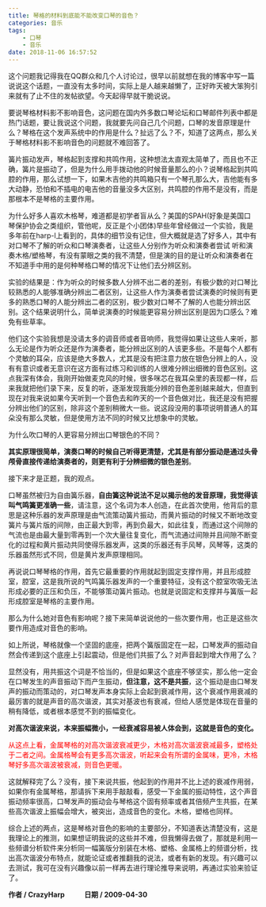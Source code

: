 ```yaml
---
title: 琴格的材料到底能不能改变口琴的音色？
categories: 音乐
tags:
    - 口琴
    - 音乐
date: 2018-11-06 16:57:52
---
```

这个问题我记得我在QQ群众和几个人讨论过，很早以前就想在我的博客中写一篇说说这个话题，一直没有太多时间，实际上是人越来越懒了，正好昨天被大笨狗引来就有了止不住的发帖欲望。今天起得早就干脆说说。

要说琴格材料影不影响音色，这问题在国内外多数口琴论坛和口琴邮件列表中都是热门话题，要让我说这个问题，我就要先问自己几个问题，口琴的发音原理是什么？琴格在这个发声系统中的作用是什么？扯远了么？不，知道了这两点，那么关于琴格材料影不影响音色的问题就不难回答了。

簧片振动发声，琴格起到支撑和共鸣作用，这种想法太直观太简单了，而且也不正确，簧片是振动了，但是为什么用手拨动他的时候音量那么的小？说琴格起到共鸣 腔的作用，那么试想一下，如果木吉他的共鸣箱只有一个琴孔那么大，吉他能有多大动静，恐怕和不插电的电吉他的音量没多大区别，共鸣腔的作用不是没有，而是 那根本不是琴格的主要作用。

为什么好多人喜欢木格琴，难道都是初学者盲从么？美国的SPAH(好象是美国口琴保护协会之类组织，管他呢，反正是个小团体)早些年曾经做过一个实验，我是多年前在harp-l上看到的，具体的细节没有记住，但大概就是选了好多人，其中有对口琴不了解的听众和口琴演奏者，让这些人分别作为听众和演奏者尝试 听和演奏木格/塑格琴，有没有蒙眼之类的我不清楚，但是演的目的是让听众和演奏者在不知道手中用的是何种琴格口琴的情况下让他们去分辨区别。

实验的结果是：作为听众的时候多数人分辨不出二者的差别，有极少数的对口琴比较熟悉的人能够准确分辨出二者区别，让这些人作为演奏者尝试演奏的时候则有更多的熟悉口琴的人能分辨出二者的区别，极少数对口琴不了解的人也能分辨出区别。这个结果说明什么，简单说演奏的时候能更容易分辨出区别是因为口感么？难免有些草率。

他们这个实验我想是没请太多的调音师或者音响师，我觉得如果让这些人来听，那么无论是作为听众还是作为演奏者，能分辨出区别的人该更多些。不是每个人都有个灵敏的耳朵，应该是绝大多数人，尤其是没有把注意力放在银色分辨上的人，没有有意识或者无意识在这方面有过练习和训练的人很难分辨出细微的音色区别。这 点我深有体会，我刚开始做麦克风的时候，很多咪芯在我耳朵里的表现都一样，后来我就把他们录下来，反复的听，逐渐发现我能分辨的音色差别越来越大，但直到现在对我来说如果今天听到一个音色去和昨天的一个音色做对比，我还是没有把握分辨出他们的区别，除非这个差别稍微大一些。说这段没用的事项说明普通人的耳 朵没有那么灵敏，但是使用方法不同的时候又比想象中的灵敏。

为什么吹口琴的人更容易分辨出口琴银色的不同？

**其实原理很简单，演奏口琴的时候自己听得更清楚，尤其是有部分振动是通过头骨颅骨直接传递给演奏者的，则更有利于分辨细微的银色差别**。

接下来才是正题，我的观点。

口琴虽然被归为自由簧乐器，**自由簧这种说法不足以揭示他的发音原理，我觉得该叫气鸣簧更准确一些**，请注意，这个名词为本人创造，在此首次使用，他背后的意思是这种乐器的发声原理是由气流策动簧片振动，而黄片振动的时候又不断地改变簧片与簧片版的间隙，由正最大到零，再到负最大，如此往复，而通过这个间隙的气流也是由最大量到零再到一个次大量往复变化，而气流通过间隙并且间隙不断变化的过程和黄片振动共同使得乐器发声，这类的乐器还有手风琴，风琴等，这类的乐器虽然形式不同，但是黄片发声原理相同。

再说说口琴琴格的作用，首先它最重要的作用就起到固定支撑作用，并且形成腔室，腔室，这是我所说的气鸣簧乐器发声的一个重要特征，没有这个腔室吹吸无法形成必要的正压和负压，不能够策动簧片振动。也就是说固定和支撑并与簧版一起形成腔室是琴格的主要作用。

那么为什么她对音色有影响呢？接下来简单说说他的一些次要作用，也正是这些次要作用造成对音色的影响。

如上所说，琴格就像一个坚固的底座，把两个簧版固定在一起，口琴发声的振动自然会传递到这个底座上引起震动，但是他们共振了么？对声音起到增大作用了么？

显然没有，用共振这个词是不恰当的，但是如果这个底座不够坚实，那么他一定会在口琴发生的声音振动下而产生振动，**但注意，这不是共振**，这个振动是由口琴发声的振动而策动的，对口琴发声本身实际上会起到衰减作用，这个衰减作用衰减的最厉害的就是声音的高次谐波，其实对基波也有衰减，但给人感觉是体现在音量的稍有降低，或者根本感觉不到的振幅变化。

**对高次谐波来说，本来振幅微小，一经衰减容易被人体会到，这就是音色的变化。**

<p style="color: red">从这点上看，金属琴格的对高次谐波衰减更少，木格对高次谐波衰减最多，塑格处于二者之间。金属格琴会有更多高次谐波，听起来会有所谓的金属味，更冷，木格琴好多高次谐波被衰减，则音色更暖。</p>

这就解释完了么？没有，接下来说共振，他起到的作用并不比上述的衰减作用弱，如果你有金属琴格，那请拆下来用手敲敲看，感受一下金属的振动特性，这个声音振动频率很高，口琴发声的振动会与琴格这个固有频率或者其倍频产生共振，在某些高次谐波上振幅会增大，被突出，造成音色的变化。木格，塑格也同样。

综合上述的两点，这是琴格对音色的影响的主要部分，不知道表达清楚没有，这是我理论上的推测，如果想证明我说的这些并不难，但我懒得去做了，那就是利用一些频谱分析软件来分析同一幅簧版分别装在木格、塑格、金属格上的频谱分析，找出高次谐波分布特点，就能论证或者推翻我的说法，或者有新的发现。有兴趣可以 去测试，我可在没有兴趣像以前一样再去进行理论推导来说明，再通过实验来验证了。

**作者 / CrazyHarp** &emsp; &emsp; **日期 / 2009-04-30**

